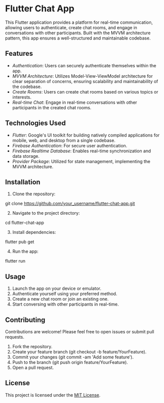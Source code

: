 # Flutter Chat App

This Flutter application provides a platform for real-time communication, allowing users to authenticate, create chat rooms, and engage in conversations with other participants. Built with the MVVM architecture pattern, this app ensures a well-structured and maintainable codebase.

## Features

- *Authentication*: Users can securely authenticate themselves within the app.
- *MVVM Architecture*: Utilizes Model-View-ViewModel architecture for clear separation of concerns, ensuring scalability and maintainability of the codebase.
- *Create Rooms*: Users can create chat rooms based on various topics or interests.
- *Real-time Chat*: Engage in real-time conversations with other participants in the created chat rooms.

## Technologies Used

- *Flutter*: Google's UI toolkit for building natively compiled applications for mobile, web, and desktop from a single codebase.
- *Firebase Authentication*: For secure user authentication.
- *Firebase Realtime Database*: Enables real-time synchronization and data storage.
- *Provider Package*: Utilized for state management, implementing the MVVM architecture.

## Installation

1. Clone the repository:


git clone https://github.com/your_username/flutter-chat-app.git


2. Navigate to the project directory:


cd flutter-chat-app


3. Install dependencies:


flutter pub get


4. Run the app:


flutter run


## Usage

1. Launch the app on your device or emulator.
2. Authenticate yourself using your preferred method.
3. Create a new chat room or join an existing one.
4. Start conversing with other participants in real-time.

## Contributing

Contributions are welcome! Please feel free to open issues or submit pull requests.

1. Fork the repository.
2. Create your feature branch (git checkout -b feature/YourFeature).
3. Commit your changes (git commit -am 'Add some feature').
4. Push to the branch (git push origin feature/YourFeature).
5. Open a pull request.

## License

This project is licensed under the [MIT License](LICENSE).
